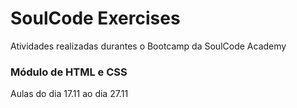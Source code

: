 # SoulCode Exercises

<p> Atividades realizadas durantes o Bootcamp da SoulCode Academy </p>

<h3>Módulo de HTML e CSS </h3>
 <p>Aulas do dia 17.11 ao dia 27.11</p>
